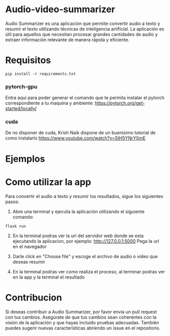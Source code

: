 # Audio-video-summarizer
Audio Summarizer es una aplicación que permite convertir audio a texto y resumir el texto utilizando técnicas de inteligencia artificial. La aplicación es útil para aquellos que necesitan procesar grandes cantidades de audio y extraer información relevante de manera rápida y eficiente.

# Requisitos
```
pip install -r requirements.txt
```

### pytorch-gpu
Entra aqui para poder generar el comando que te permita instalar el pytorch correspondiente a tu maquina y ambiente: 
https://pytorch.org/get-started/locally/

### cuda
De no disponer de cuda, Krish Naik dispone de un buenisimo tutorial de como instalarlo
https://www.youtube.com/watch?v=StH5YNrY0mE

# Ejemplos


# Como utilizar la app
Para convertir el audio a texto y resumir los resultados, sigue los siguientes pasos:

1. Abre una terminal y ejecuta la aplicación utilizando el siguiente comando:
```
flask run
```

2. En la terminal podras ver la url del servidor web donde se esta ejecutando la aplicacion, por ejemplo: http://127.0.0.1:5000 Pega la url en el navegador


3. Darle click en "Choose file" y escoge el archivo de audio o video que deseas resumir

4. En la terminal podras ver como realiza el proceso, al terminar podras ver en la app y la terminal el resultado

# Contribucion
Si deseas contribuir a Audio Summarizer, por favor envía un pull request con tus cambios. Asegúrate de que tus cambios sean coherentes con la visión de la aplicación y que hayas incluido pruebas adecuadas. También puedes sugerir nuevas características abriendo un issue en el repositorio.
